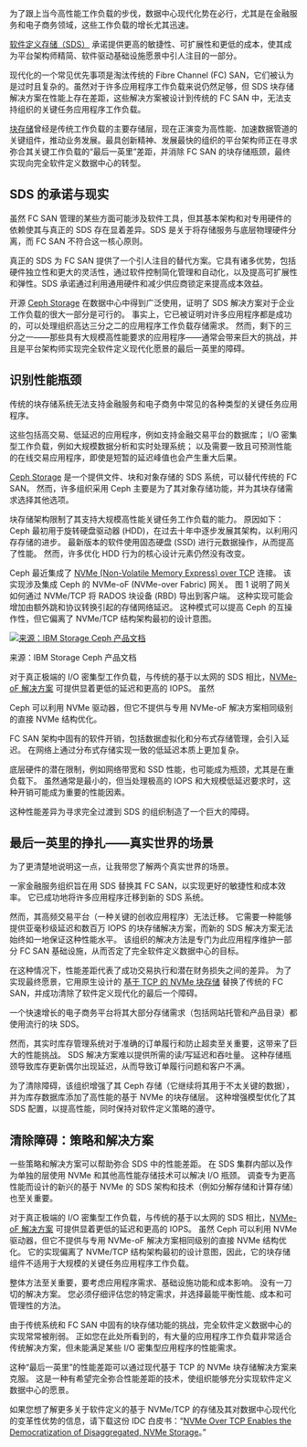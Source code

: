 为了跟上当今高性能工作负载的步伐，数据中心现代化势在必行，尤其是在金融服务和电子商务领域，这些工作负载的增长尤其迅速。

[软件定义存储（SDS）](https://thenewstack.io/modernization-storage-strategies-for-the-cloud-era/) 承诺提供更高的敏捷性、可扩展性和更低的成本，使其成为平台架构师精简、软件驱动基础设施愿景中引人注目的一部分。

现代化的一个常见优先事项是淘汰传统的 Fibre Channel (FC) SAN，它们被认为是过时且复杂的。虽然对于许多应用程序工作负载来说仍然足够，但 SDS 块存储解决方案在性能上存在差距，这些解决方案被设计到传统的 FC SAN 中，无法支持组织的关键任务应用程序工作负载。

[块存储](https://www.lightbitslabs.com/blog/4-reasons-why-block-storage-is-gaining-momentum-in-the-enterprise/utm_source=TNS&utm_medium=article&utm_campaign=july)曾经是传统工作负载的主要存储层，现在正演变为高性能、加速数据管道的关键组件，推动业务发展。最具创新精神、发展最快的组织的平台架构师正在寻求弥合其关键工作负载的“最后一英里”差距，并消除 FC SAN 的块存储瓶颈，最终实现向完全软件定义数据中心的转型。

## SDS 的承诺与现实

虽然 FC SAN 管理的某些方面可能涉及软件工具，但其基本架构和对专用硬件的依赖使其与真正的 SDS 存在显着差异。SDS 是关于将存储服务与底层物理硬件分离，而 FC SAN 不符合这一核心原则。

真正的 SDS 为 FC SAN 提供了一个引人注目的替代方案。它具有诸多优势，包括硬件独立性和更大的灵活性，通过软件控制简化管理和自动化，以及提高可扩展性和弹性。SDS 承诺通过利用通用硬件和减少供应商锁定来提高成本效益。

开源 [Ceph Storage](https://www.lightbitslabs.com/blog/ceph-storage/utm_source=TNS&utm_medium=article&utm_campaign=july) 在数据中心中得到广泛使用，证明了 SDS 解决方案对于企业工作负载的很大一部分是可行的。 事实上，它已被证明对许多应用程序都是成功的，可以处理组织高达三分之二的应用程序工作负载存储需求。 然而，剩下的三分之一——那些具有大规模高性能要求的应用程序——通常会带来巨大的挑战，并且是平台架构师实现完全软件定义现代化愿景的最后一英里的障碍。

## 识别性能瓶颈

传统的块存储系统无法支持金融服务和电子商务中常见的各种类型的关键任务应用程序。

这些包括高交易、低延迟的应用程序，例如支持金融交易平台的数据库； I/O 密集型工作负载，例如大规模数据分析和实时处理系统； 以及需要一致且可预测性能的在线交易应用程序，即使是短暂的延迟峰值也会产生重大后果。

[Ceph Storage](https://www.lightbitslabs.com/blog/ceph-storage/?utm_source=TNS&utm_medium=article&utm_campaign=july) 是一个提供文件、块和对象存储的 SDS 系统，可以替代传统的 FC SAN。 然而，许多组织采用 Ceph 主要是为了其对象存储功能，并为其块存储需求选择其他选项。

块存储架构限制了其支持大规模高性能关键任务工作负载的能力。 原因如下：Ceph 最初用于旋转硬盘驱动器 (HDD)，在过去十年中逐步发展其架构，以利用闪存存储的进步。 最新版本的软件使用固态硬盘 (SSD) 进行元数据操作，从而提高了性能。 然而，许多优化 HDD 行为的核心设计元素仍然没有改变。

Ceph 最近集成了 [NVMe (Non-Volatile Memory Express) over TCP](https://www.lightbitslabs.com/nvme-over-tcp/utm_source=TNS&utm_medium=article&utm_campaign=july) 连接。 该实现涉及集成 Ceph 的 NVMe-oF (NVMe-over Fabric) 网关。 图 1 说明了网关如何通过 NVMe/TCP 将 RADOS 块设备 (RBD) 导出到客户端。 这种实现可能会增加由额外跳和协议转换引起的存储网络延迟。 这种模式可以提高 Ceph 的互操作性，但它偏离了 NVMe/TCP 结构架构最初的设计意图。

[![来源：IBM Storage Ceph 产品文档](https://cdn.thenewstack.io/media/2025/07/484e9ed8-image1.png)](https://cdn.thenewstack.io/media/2025/07/484e9ed8-image1.png)

来源：IBM Storage Ceph 产品文档

对于真正极端的 I/O 密集型工作负载，与传统的基于以太网的 SDS 相比，[NVMe-oF 解决方案](https://thenewstack.io/nvme-of-substantially-reduces-data-access-latency/) 可提供显着更低的延迟和更高的 IOPS。 虽然

Ceph 可以利用 NVMe 驱动器，但它不提供与专用 NVMe-oF 解决方案相同级别的直接 NVMe 结构优化。

FC SAN 架构中固有的软件开销，包括数据虚拟化和分布式存储管理，会引入延迟。 在网络上通过分布式存储实现一致的低延迟本质上更加复杂。

底层硬件的潜在限制，例如网络带宽和 SSD 性能，也可能成为瓶颈，尤其是在重负载下。 虽然通常是最小的，但当处理极高的 IOPS 和大规模低延迟要求时，这种开销可能成为重要的性能因素。

这种性能差异为寻求完全过渡到 SDS 的组织制造了一个巨大的障碍。

## 最后一英里的挣扎——真实世界的场景

为了更清楚地说明这一点，让我带您了解两个真实世界的场景。

一家金融服务组织旨在用 SDS 替换其 FC SAN，以实现更好的敏捷性和成本效率。 它已成功地将许多应用程序迁移到新的 SDS 系统。

然而，其高频交易平台（一种关键的创收应用程序）无法迁移。 它需要一种能够提供亚毫秒级延迟和数百万 IOPS 的块存储解决方案，而新的 SDS 解决方案无法始终如一地保证这种性能水平。 该组织的解决方法是专门为此应用程序维护一部分 FC SAN 基础设施，从而否定了完全软件定义数据中心的目标。

在这种情况下，性能差距代表了成功交易执行和潜在财务损失之间的差异。 为了实现最终愿景，它用原生设计的 [基于 TCP 的 NVMe 块存储](https://www.lightbitslabs.com/utm_source=TNS&utm_medium=article&utm_campaign=july) 替换了传统的 FC SAN，并成功清除了软件定义现代化的最后一个障碍。

一个快速增长的电子商务平台将其大部分存储需求（包括网站托管和产品目录）都使用流行的块 SDS。

然而，其实时库存管理系统对于准确的订单履行和防止超卖至关重要，这带来了巨大的性能挑战。 SDS 解决方案难以提供所需的读/写延迟和吞吐量。 这种存储瓶颈导致库存更新偶尔出现延迟，从而导致订单履行问题和客户不满。

为了清除障碍，该组织增强了其 Ceph 存储（它继续将其用于不太关键的数据），并为库存数据库添加了高性能的基于 NVMe 的块存储层。 这种增强模型优化了其 SDS 配置，以提高性能，同时保持对软件定义策略的遵守。

## 清除障碍：策略和解决方案

一些策略和解决方案可以帮助弥合 SDS 中的性能差距。 在 SDS 集群内部以及作为单独的层使用 NVMe 和其他高性能存储技术可以解决 I/O 瓶颈。 调查专为更高性能而设计的新兴的基于 NVMe 的 SDS 架构和技术（例如分解存储和计算存储）也至关重要。

对于真正极端的 I/O 密集型工作负载，与传统的基于以太网的 SDS 相比，[NVMe-oF 解决方案](https://thenewstack.io/nvme-of-substantially-reduces-data-access-latency/) 可提供显着更低的延迟和更高的 IOPS。 虽然 Ceph 可以利用 NVMe 驱动器，但它不提供与专用 NVMe-oF 解决方案相同级别的直接 NVMe 结构优化。 它的实现偏离了 NVMe/TCP 结构架构最初的设计意图，因此，它的块存储组件不适用于大规模的关键任务应用程序工作负载。

整体方法至关重要，要考虑应用程序需求、基础设施功能和成本影响。 没有一刀切的解决方案。 您必须仔细评估您的特定需求，并选择最能平衡性能、成本和可管理性的方法。

由于传统系统和 FC SAN 中固有的块存储功能的挑战，完全软件定义数据中心的实现常常被削弱。 正如您在此处所看到的，有大量的应用程序工作负载非常适合传统解决方案，但未能满足某些 I/O 密集型应用程序的性能需求。

这种“最后一英里”的性能差距可以通过现代基于 TCP 的 NVMe 块存储解决方案来克服。 这是一种有希望完全弥合性能差距的技术，使组织能够充分实现软件定义数据中心的愿景。

如果您想了解更多关于软件定义的基于 NVMe/TCP 的存储及其对数据中心现代化的变革性优势的信息，请下载这份 IDC 白皮书：“[NVMe Over TCP Enables the Democratization of Disaggregated, NVMe Storage](https://www.lightbitslabs.com/idc-research-nvme-over-tcp-democratizes-nvme-storage/?utm_source=TNS&utm_medium=article&utm_campaign=julyutm_source=TNS&utm_medium=article&utm_campaign=july)。”